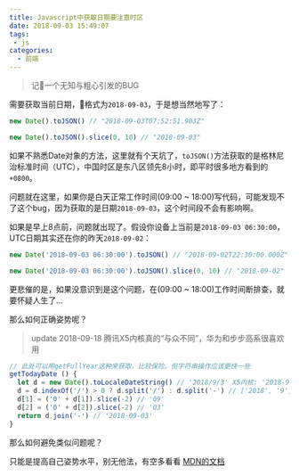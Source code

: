```yaml
---
title: Javascript中获取日期要注意时区
date: 2018-09-03 15:49:07
tags:
 - js
categories:
  - 前端
---
```


> 记一个无知与粗心引发的BUG

需要获取当前日期，格式为`2018-09-03`，于是想当然地写了：
```js
new Date().toJSON() // "2018-09-03T07:52:51.903Z"

new Date().toJSON().slice(0, 10) // "2018-09-03"
```

如果不熟悉Date对象的方法，这里就有个天坑了，`toJSON()`方法获取的是格林尼治标准时间（UTC），中国时区是东八区领先8小时，即平时很多地方看到的`+0800`。

<!-- more -->

问题就在这里，如果你是白天正常工作时间(09:00 ~ 18:00)写代码，可能发现不了这个bug，因为获取的是日期`2018-09-03`，这个时间段不会有影响啊。

如果是早上8点前，问题就出现了。假设你设备上当前是`2018-09-03 06:30:00`，UTC日期其实还在你的昨天`2018-09-02`：
```js
new Date('2018-09-03 06:30:00').toJSON() // "2018-09-02T22:30:00.000Z"

new Date('2018-09-03 06:30:00').toJSON().slice(0, 10) // "2018-09-02"
```

更悲催的是，如果没意识到是这个问题，在(09:00 ~ 18:00)工作时间断排查，就要怀疑人生了...

那么如何正确姿势呢？
> update 2018-09-18 腾讯X5内核真的“与众不同”，华为和步步高系很喜欢用

```js
// 此处可以用getFullYear这种来获取，比较保险。但字符串操作应该更快一些
getTodayDate () {
  let d = new Date().toLocaleDateString() // '2018/9/3' X5内核: '2018-9-3'
  d = d.indexOf('/') > 0 ? d.split('/') : d.split('-') // ['2018', '9', '3']
  d[1] = ('0' + d[1]).slice(-2) // '09'
  d[2] = ('0' + d[2]).slice(-2) // '03'
  return d.join('-') // '2018-09-03'
}
```

那么如何避免类似问题呢？

只能是提高自己姿势水平，别无他法，有空多看看 [MDN的文档](https://developer.mozilla.org/en-US/docs/Web/JavaScript/Reference/Global_Objects/Date)